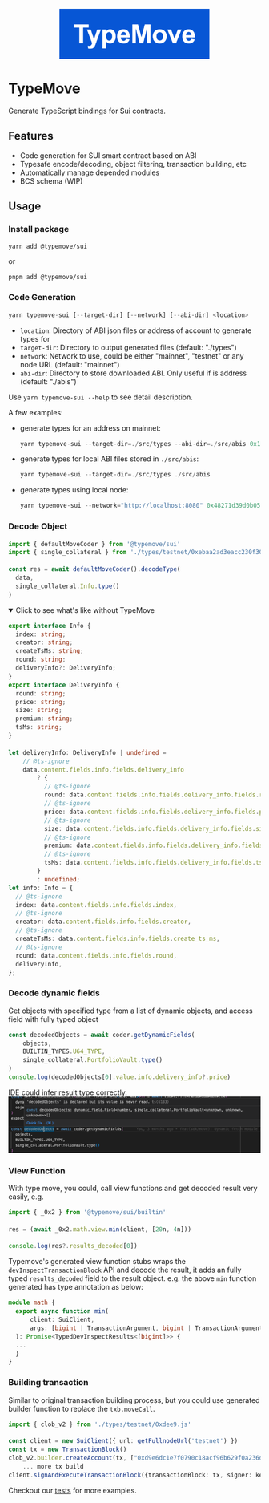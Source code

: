 <p align="center">
  <img src="../../images/logo.png" width="300" alt="TypeChain">
</p>

# TypeMove 
Generate TypeScript bindings for Sui contracts.
## Features
 - Code generation for SUI smart contract based on ABI
 - Typesafe encode/decoding, object filtering, transaction building, etc
 - Automatically manage depended modules
 - BCS schema (WIP) 
## Usage
### Install package
```shell
yarn add @typemove/sui
```
or 

```shell
pnpm add @typemove/sui
```

### Code Generation
```typescript
yarn typemove-sui [--target-dir] [--network] [--abi-dir] <location>
```
- `location`: Directory of ABI json files or address of account to generate types for
- `target-dir`: Directory to output generated files (default: "./types")
- `network`:  Network to use, could be either "mainnet", "testnet" or any node URL (default: "mainnet")
- `abi-dir`:  Directory to store downloaded ABI. Only useful if <location> is address (default: "./abis")

Use `yarn typemove-sui --help` to see detail description.

A few examples:
- generate types for an address on mainnet:
    ```typescript
    yarn typemove-sui --target-dir=./src/types --abi-dir=./src/abis 0x1e2b124f746a339b3cf99b9f969393a96594519aafb1d06517aacfeeae20e7a5 
    ```
- generate types for local ABI files stored in `./src/abis`:
    ```typescript
    yarn typemove-sui --target-dir=./src/types ./src/abis
    ```
- generate types using local node:
    ```typescript
    yarn typemove-sui --network="http://localhost:8080" 0x48271d39d0b05bd6efca2278f22277d6fcc375504f9839fd73f74ace240861af
  ```

### Decode Object
```typescript
import { defaultMoveCoder } from '@typemove/sui'
import { single_collateral } from './types/testnet/0xebaa2ad3eacc230f309cd933958cc52684df0a41ae7ac214d186b80f830867d2.js'

const res = await defaultMoveCoder().decodeType(
  data,
  single_collateral.Info.type()
)
```

<details open>
  <summary>Click to see what's like without TypeMove</summary>

```typescript
export interface Info {
  index: string;
  creator: string;
  createTsMs: string;
  round: string;
  deliveryInfo?: DeliveryInfo;
}
export interface DeliveryInfo {
  round: string;
  price: string;
  size: string;
  premium: string;
  tsMs: string;
}

let deliveryInfo: DeliveryInfo | undefined =
    // @ts-ignore
    data.content.fields.info.fields.delivery_info
        ? {
          // @ts-ignore
          round: data.content.fields.info.fields.delivery_info.fields.round,
          // @ts-ignore
          price: data.content.fields.info.fields.delivery_info.fields.price,
          // @ts-ignore
          size: data.content.fields.info.fields.delivery_info.fields.size,
          // @ts-ignore
          premium: data.content.fields.info.fields.delivery_info.fields.premium,
          // @ts-ignore
          tsMs: data.content.fields.info.fields.delivery_info.fields.ts_ms,
        }
        : undefined;
let info: Info = {
  // @ts-ignore
  index: data.content.fields.info.fields.index,
  // @ts-ignore
  creator: data.content.fields.info.fields.creator,
  // @ts-ignore
  createTsMs: data.content.fields.info.fields.create_ts_ms,
  // @ts-ignore
  round: data.content.fields.info.fields.round,
  deliveryInfo,
};

```
</details>


### Decode dynamic fields
Get objects with specified type from a list of dynamic objects, and access field with fully typed object
```typescript
const decodedObjects = await coder.getDynamicFields(
    objects,
    BUILTIN_TYPES.U64_TYPE,
    single_collateral.PortfolioVault.type()
)
console.log(decodedObjects[0].value.info.delivery_info?.price)
```
IDE could infer result type correctly.
![dynamic_fields.png](../../images/dynamic_fields.png)

### View Function
With type move, you could, call view functions and get decoded result very easily, e.g.
```typescript
import { _0x2 } from '@typemove/sui/builtin'

res = (await _0x2.math.view.min(client, [20n, 4n]))

console.log(res?.results_decoded[0])
```

Typemove's generated view function stubs wraps the `devInspectTransactionBlock` API and decode the result,
it adds an fully typed `results_decoded` field to the result object. e.g. the above `min` function generated has type annotation as below: 

```typescript
module math {
  export async function min(
      client: SuiClient,
      args: [bigint | TransactionArgument, bigint | TransactionArgument],
  ): Promise<TypedDevInspectResults<[bigint]>> {
  ...
  }
}
```

### Building transaction
Similar to original transaction building process, but you could use generated builder function to replace the 
`txb.moveCall`.

```typescript
import { clob_v2 } from './types/testnet/0xdee9.js'

const client = new SuiClient({ url: getFullnodeUrl('testnet') })
const tx = new TransactionBlock()
clob_v2.builder.createAccount(tx, ["0xd9e6dc1e7f0790c18acf96b629f0a236d56de2f96537d921197bcb0e071b12bd"])
    ... more tx build 
client.signAndExecuteTransactionBlock({transactionBlock: tx, signer: keypair})
```

Checkout our [tests](./src/tests/move-call.test.ts) for more examples.